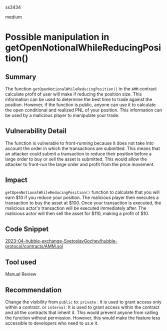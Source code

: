 ss3434

medium

# Possible manipulation in getOpenNotionalWhileReducingPosition()

## Summary
The function `getOpenNotionalWhileReducingPosition()` in the `AMM` contract calculate profit of user will make if reducing the position size. This information can be used to determine the best time to trade against the position.
However, if the function is public, anyone can use it to calculate the open conditional and realized PNL of your position. This information can be used by a malicious player to manipulate your trade.
## Vulnerability Detail
The function is vulnerable to front-running because it does not take into account the order in which the transactions are submitted. This means that an attacker could submit a transaction to reduce their position before a large order to buy or sell the asset is submitted. This would allow the attacker to front-run the large order and profit from the price movement.
## Impact
`getOpenNotionalWhileReducingPosition()` function to calculate that you will earn $10 if you reduce your position. The malicious player then executes a transaction to buy the asset at $100. Once your transaction is executed, the malicious actor's transaction will be executed immediately after. The malicious actor will then sell the asset for $110, making a profit of $10.
## Code Snippet
[2023-04-hubble-exchange-SvetoslavGochev/hubble-protocol/contracts/AMM.sol](https://github.com/sherlock-audit/2023-04-hubble-exchange/blob/main/hubble-protocol/contracts/AMM.sol#L216)
## Tool used

Manual Review

## Recommendation
Change the visibility from `public` to:
 `private` : It is used to grant access only within a contract.
or `internal`: It is used to grant access within the contract and all the contracts that inherit it.
 This would prevent anyone from calling the function without permission. However, this would make the feature less accessible to developers who need to us.e it.